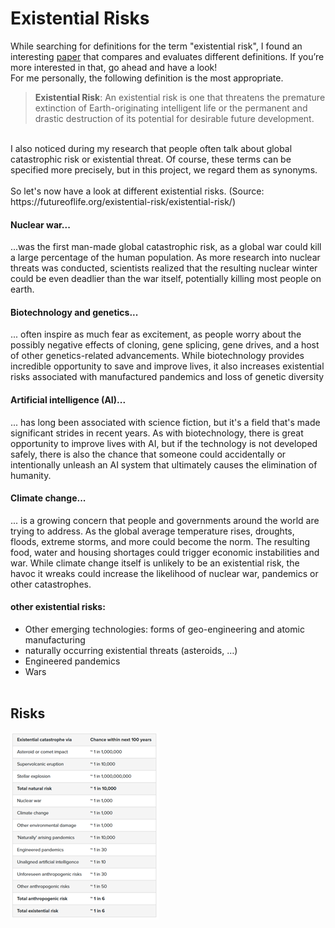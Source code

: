 # Existential Risks
While searching for definitions for the term "existential risk", I found an interesting [paper](https://www.fhi.ox.ac.uk/Existential-risk-and-existential-hope.pdf) that compares and evaluates different definitions. If you’re more interested in that, go ahead and have a look! <br>
For me personally, the following definition is the most appropriate.<br>
> **Existential Risk**: An existential risk is one that threatens the premature extinction of Earth-originating intelligent life or the permanent and drastic destruction of its potential for desirable future development. 
<br>
I also noticed during my research that people often talk about global catastrophic risk or existential threat. Of course, these terms can be specified more precisely, but in this project, we regard them as synonyms. <br><br>
So let's now have a look at different existential risks. (Source: https://futureoflife.org/existential-risk/existential-risk/)

#### Nuclear war...
...was the first man-made global catastrophic risk, as a global war could kill a large percentage of the human population. As more research into nuclear threats was conducted, scientists realized that the resulting nuclear winter could be even deadlier than the war itself, potentially killing most people on earth.

#### Biotechnology and genetics...
... often inspire as much fear as excitement, as people worry about the possibly negative effects of cloning, gene splicing, gene drives, and a host of other genetics-related advancements. While biotechnology provides incredible opportunity to save and improve lives, it also increases existential risks associated with manufactured pandemics and loss of genetic diversity

#### Artificial intelligence (AI)...
... has long been associated with science fiction, but it's a field that's made significant strides in recent years. As with biotechnology, there is great opportunity to improve lives with AI, but if the technology is not developed safely, there is also the chance that someone could accidentally or intentionally unleash an AI system that ultimately causes the elimination of humanity.<br>

#### Climate change...
... is a growing concern that people and governments around the world are trying to address. As the global average temperature rises, droughts, floods, extreme storms, and more could become the norm. The resulting food, water and housing shortages could trigger economic instabilities and war. While climate change itself is unlikely to be an existential risk, the havoc it wreaks could increase the likelihood of nuclear war, pandemics or other catastrophes. <br>

#### other existential risks:
- Other emerging technologies: forms of geo-engineering and atomic manufacturing
-	naturally occurring existential threats (asteroids, …)
-	Engineered pandemics
-	Wars 
<br><br>
## Risks
![Risks](/assets/img/risks.png)
